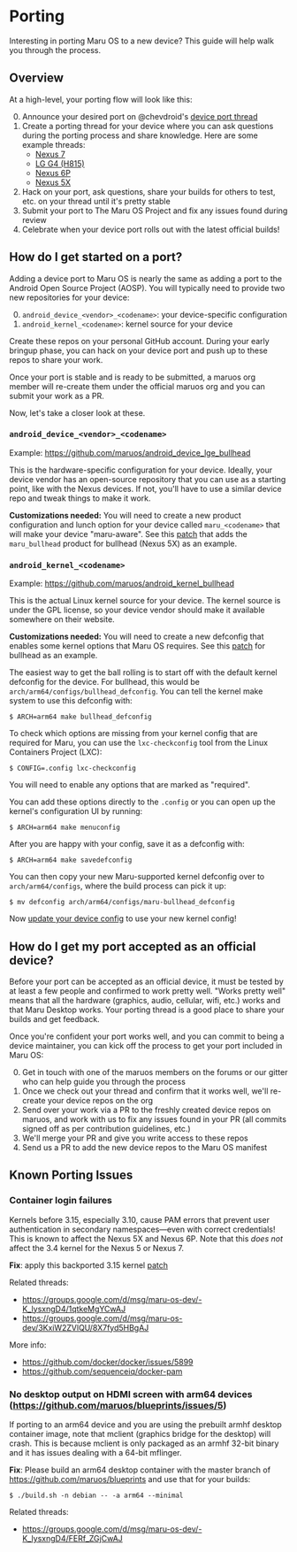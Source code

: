 # Porting

Interesting in porting Maru OS to a new device? This guide will help walk you through the process.

## Overview

At a high-level, your porting flow will look like this:

0. Announce your desired port on @chevdroid's [device port thread](https://groups.google.com/forum/#!topic/maru-os-dev/YufKu3w2xkQ)
0. Create a porting thread for your device where you can ask questions during the porting process and share knowledge. Here are some example threads:
   * [Nexus 7](https://groups.google.com/forum/#!topic/maru-os-dev/zdT_qHydRXA)
   * [LG G4 (H815)](https://groups.google.com/forum/#!topic/maru-os-dev/-K_lysxngD4%5B126-150%5D)
   * [Nexus 6P](https://groups.google.com/forum/#!topic/maru-os-dev/3KxiW2ZVlQU)
   * [Nexus 5X](https://groups.google.com/forum/#!topic/maru-os-dev/U9EpPQ0SFb0)
0. Hack on your port, ask questions, share your builds for others to test, etc. on your thread until it's pretty stable
0. Submit your port to The Maru OS Project and fix any issues found during review
0. Celebrate when your device port rolls out with the latest official builds!

## How do I get started on a port?

Adding a device port to Maru OS is nearly the same as adding a port to the Android Open Source Project (AOSP). You will typically need to provide two new repositories for your device:

0. `android_device_<vendor>_<codename>`: your device-specific configuration
0. `android_kernel_<codename>`: kernel source for your device

Create these repos on your personal GitHub account. During your early bringup phase, you can hack on your device port and push up to these repos to share your work.

Once your port is stable and is ready to be submitted, a maruos org member will re-create them under the official maruos org and you can submit your work as a PR.

Now, let's take a closer look at these.

### `android_device_<vendor>_<codename>`

Example: https://github.com/maruos/android_device_lge_bullhead

This is the hardware-specific configuration for your device. Ideally, your device vendor has an open-source repository that you can use as a starting point, like with the Nexus devices. If not, you'll have to use a similar device repo and tweak things to make it work.

**Customizations needed:** You will need to create a new product configuration and lunch option for your device called `maru_<codename>` that will make your device "maru-aware". See this [patch](https://github.com/maruos/android_device_lge_bullhead/commit/d6792569a47e1c30b517a944c0dfae58e3aa9547) that adds the `maru_bullhead` product for bullhead (Nexus 5X) as an example.

### `android_kernel_<codename>`

Example: https://github.com/maruos/android_kernel_bullhead

This is the actual Linux kernel source for your device. The kernel source is under the GPL license, so your device vendor should make it available somewhere on their website.

**Customizations needed:** You will need to create a new defconfig that enables some kernel options that Maru OS requires. See this [patch](https://github.com/maruos/android_kernel_bullhead/commit/a414e3e60199b01e569531af14a9845df3a0f66a) for bullhead as an example.

The easiest way to get the ball rolling is to start off with the default kernel defconfig for the device. For bullhead, this would be `arch/arm64/configs/bullhead_defconfig`. You can tell the kernel make system to use this defconfig with:

    $ ARCH=arm64 make bullhead_defconfig
    
To check which options are missing from your kernel config that are required for Maru, you can use the `lxc-checkconfig` tool from the Linux Containers Project (LXC):

    $ CONFIG=.config lxc-checkconfig

You will need to enable any options that are marked as "required".

You can add these options directly to the `.config` or you can open up the kernel's configuration UI by running:

    $ ARCH=arm64 make menuconfig
    
After you are happy with your config, save it as a defconfig with:

    $ ARCH=arm64 make savedefconfig
    
You can then copy your new Maru-supported kernel defconfig over to `arch/arm64/configs`, where the build process can pick it up:

    $ mv defconfig arch/arm64/configs/maru-bullhead_defconfig

Now [update your device config](https://github.com/maruos/android_device_lge_bullhead/commit/d6792569a47e1c30b517a944c0dfae58e3aa9547#diff-78ec901c9c29ef6a20b79592fd93f941R34) to use your new kernel config!

## How do I get my port accepted as an official device?

Before your port can be accepted as an official device, it must be tested by at least a few people and confirmed to work pretty well. "Works pretty well" means that all the hardware (graphics, audio, cellular, wifi, etc.) works and that Maru Desktop works. Your porting thread is a good place to share your builds and get feedback.

Once you're confident your port works well, and you can commit to being a device maintainer, you can kick off the process to get your port included in Maru OS:

0. Get in touch with one of the maruos members on the forums or our gitter who can help guide you through the process
0. Once we check out your thread and confirm that it works well, we'll re-create your device repos on the org
0. Send over your work via a PR to the freshly created device repos on maruos, and work with us to fix any issues found in your PR (all commits signed off as per contribution guidelines, etc.)
0. We'll merge your PR and give you write access to these repos
0. Send us a PR to add the new device repos to the Maru OS manifest


## Known Porting Issues

### Container login failures

Kernels before 3.15, especially 3.10, cause PAM errors that prevent user authentication in secondary namespaces—even with correct credentials! This is known to affect the Nexus 5X and Nexus 6P. Note that this *does not* affect the 3.4 kernel for the Nexus 5 or Nexus 7.

**Fix**: apply this backported 3.15 kernel [patch](https://github.com/maruos/android_kernel_msm/commit/86406af61755852d74d23b051d4327565528a506)

Related threads:
* https://groups.google.com/d/msg/maru-os-dev/-K_lysxngD4/1qtkeMgYCwAJ
* https://groups.google.com/d/msg/maru-os-dev/3KxiW2ZVlQU/8X7fyd5HBgAJ

More info:
* https://github.com/docker/docker/issues/5899
* https://github.com/sequenceiq/docker-pam

### No desktop output on HDMI screen with arm64 devices (https://github.com/maruos/blueprints/issues/5)

If porting to an arm64 device and you are using the prebuilt armhf desktop container image, note that mclient (graphics bridge for the desktop) will crash. This is because mclient is only packaged as an armhf 32-bit binary and it has issues dealing with a 64-bit mflinger.

**Fix**: Please build an arm64 desktop container with the master branch of https://github.com/maruos/blueprints and use that for your builds:

    $ ./build.sh -n debian -- -a arm64 --minimal

Related threads:
* https://groups.google.com/d/msg/maru-os-dev/-K_lysxngD4/FERf_ZGjCwAJ
